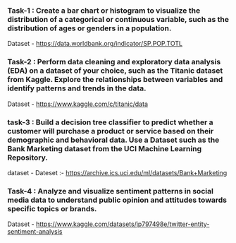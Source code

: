 ### Task-1 : Create a bar chart or histogram to visualize the distribution of a categorical or continuous variable, such as the distribution of ages or genders in a population. 
Dataset - https://data.worldbank.org/indicator/SP.POP.TOTL
### Task-2 : Perform data cleaning and exploratory data analysis (EDA) on a dataset of your choice, such as the Titanic dataset from Kaggle. Explore the relationships between variables and identify patterns and trends in the data.
Dataset - https://www.kaggle.com/c/titanic/data
### task-3 : Build a decision tree classifier to predict whether a customer will purchase a product or service based on their demographic and behavioral data. Use a Dataset such as the Bank Marketing dataset from the UCI Machine Learning Repository.
dataset - Dateset :- https://archive.ics.uci.edu/ml/datasets/Bank+Marketing
### Task-4 : Analyze and visualize sentiment patterns in social media data to understand public opinion and attitudes towards specific topics or brands.
Dataset - https://www.kaggle.com/datasets/jp797498e/twitter-entity-sentiment-analysis
